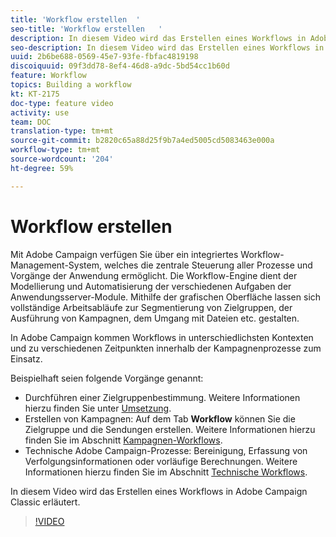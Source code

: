```yaml
---
title: 'Workflow erstellen  '
seo-title: 'Workflow erstellen   '
description: In diesem Video wird das Erstellen eines Workflows in Adobe Campaign Classic erläutert.
seo-description: In diesem Video wird das Erstellen eines Workflows in Adobe Campaign Classic erläutert.
uuid: 2b6be688-0569-45e7-93fe-fbfac4819198
discoiquuid: 09f3dd78-8ef4-46d8-a9dc-5bd54cc1b60d
feature: Workflow
topics: Building a workflow
kt: KT-2175
doc-type: feature video
activity: use
team: DOC
translation-type: tm+mt
source-git-commit: b2820c65a88d25f9b7a4ed5005cd5083463e000a
workflow-type: tm+mt
source-wordcount: '204'
ht-degree: 59%

---
```



# Workflow erstellen  

Mit Adobe Campaign verfügen Sie über ein integriertes Workflow-Management-System, welches die zentrale Steuerung aller Prozesse und Vorgänge der Anwendung ermöglicht. Die Workflow-Engine dient der Modellierung und Automatisierung der verschiedenen Aufgaben der Anwendungsserver-Module. Mithilfe der grafischen Oberfläche lassen sich vollständige Arbeitsabläufe zur Segmentierung von Zielgruppen, der Ausführung von Kampagnen, dem Umgang mit Dateien etc. gestalten.

In Adobe Campaign kommen Workflows in unterschiedlichsten Kontexten und zu verschiedenen Zeitpunkten innerhalb der Kampagnenprozesse zum Einsatz.

Beispielhaft seien folgende Vorgänge genannt:

* Durchführen einer Zielgruppenbestimmung. Weitere Informationen hierzu finden Sie unter [Umsetzung](https://docs.adobe.com/content/help/en/campaign-classic/using/automating-with-workflows/general-operation/building-a-workflow.html#Implementation_steps_).
* Erstellen von Kampagnen: Auf dem Tab **Workflow** können Sie die Zielgruppe und die Sendungen erstellen. Weitere Informationen hierzu finden Sie im Abschnitt [Kampagnen-Workflows](https://docs.adobe.com/content/help/en/campaign-classic/using/automating-with-workflows/general-operation/building-a-workflow.html#campaign-workflows).
* Technische Adobe Campaign-Prozesse: Bereinigung, Erfassung von Verfolgungsinformationen oder vorläufige Berechnungen. Weitere Informationen hierzu finden Sie im Abschnitt [Technische Workflows](https://docs.adobe.com/content/help/en/campaign-classic/using/automating-with-workflows/general-operation/building-a-workflow.html#technical-workflows).

In diesem Video wird das Erstellen eines Workflows in Adobe Campaign Classic erläutert.

>[!VIDEO](https://video.tv.adobe.com/v/25559?quality=12)
